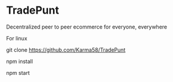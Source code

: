 # TradePunt
Decentralized peer to peer ecommerce for everyone, everywhere

For linux

git clone https://github.com/Karma58/TradePunt

npm install

npm start
